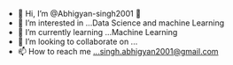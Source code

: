 - 👋 Hi, I’m @Abhigyan-singh2001 🤖
- 👀 I’m interested in ...Data Science and machine Learning
- 🌱 I’m currently learning ...Machine Learning
- 💞️ I’m looking to collaborate on ...
- 📫 How to reach me ...singh.abhigyan2001@gmail.com

<!---
Abhigyan-singh2001/Abhigyan-singh2001 is a ✨ special ✨ repository because its `README.md` (this file) appears on your GitHub profile.
You can click the Preview link to take a look at your changes.
--->
